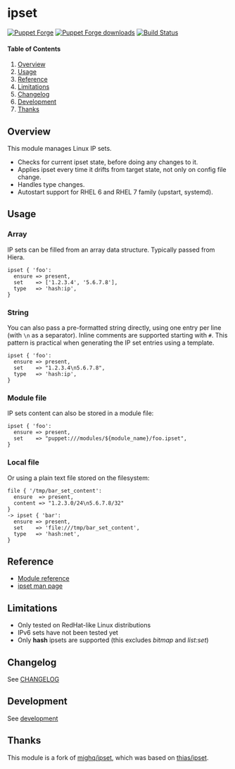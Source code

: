 # ipset

[![Puppet Forge](http://img.shields.io/puppetforge/v/pmuller/ipset.svg)](https://forge.puppetlabs.com/pmuller/ipset)
[![Puppet Forge downloads](https://img.shields.io/puppetforge/dt/pmuller/ipset.svg)](https://forge.puppetlabs.com/pmuller/ipset)
[![Build Status](https://travis-ci.org/pmuller/puppet-ipset.svg)](https://travis-ci.org/pmuller/puppet-ipset)

#### Table of Contents

1. [Overview](#overview)
2. [Usage](#usage)
3. [Reference](#reference)
4. [Limitations](#limitations)
5. [Changelog](#changelog)
6. [Development](#development)
7. [Thanks](#thanks)

## Overview

This module manages Linux IP sets.

* Checks for current ipset state, before doing any changes to it.
* Applies ipset every time it drifts from target state,
  not only on config file change.
* Handles type changes.
* Autostart support for RHEL 6 and RHEL 7 family (upstart, systemd).

## Usage

### Array

IP sets can be filled from an array data structure.
Typically passed from Hiera.

```puppet
ipset { 'foo':
  ensure => present,
  set    => ['1.2.3.4', '5.6.7.8'],
  type   => 'hash:ip',
}
```

### String

You can also pass a pre-formatted string directly, using one entry per line
(with ``\n`` as a separator).
Inline comments are supported starting with `#`.
This pattern is practical when generating the IP set entries using a template.

```puppet
ipset { 'foo':
  ensure => present,
  set    => "1.2.3.4\n5.6.7.8",
  type   => 'hash:ip',
}
```

### Module file

IP sets content can also be stored in a module file:

```puppet
ipset { 'foo':
  ensure => present,
  set    => "puppet:///modules/${module_name}/foo.ipset",
}
```

### Local file

Or using a plain text file stored on the filesystem:

```puppet
file { '/tmp/bar_set_content':
  ensure  => present,
  content => "1.2.3.0/24\n5.6.7.8/32"
}
-> ipset { 'bar':
  ensure => present,
  set    => 'file:///tmp/bar_set_content',
  type   => 'hash:net',
}
```

## Reference

* [Module reference](https://github.com/pmuller/puppet-ipset/blob/master/doc/reference.md)
* [ipset man page](https://linux.die.net/man/8/ipset)

## Limitations

* Only tested on RedHat-like Linux distributions
* IPv6 sets have not been tested yet
* Only **hash** ipsets are supported (this excludes *bitmap* and *list:set*)

## Changelog

See [CHANGELOG](https://github.com/pmuller/puppet-ipset/blob/master/CHANGELOG.md)

## Development

See [development](https://github.com/pmuller/puppet-ipset/blob/master/doc/development.md)

## Thanks

This module is a fork of [mighq/ipset](https://github.com/mighq/puppet-ipset),
which was based on [thias/ipset](https://github.com/thias/puppet-ipset).
